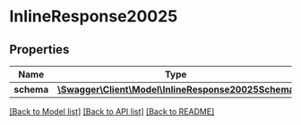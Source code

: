 # InlineResponse20025

## Properties
Name | Type | Description | Notes
------------ | ------------- | ------------- | -------------
**schema** | [**\Swagger\Client\Model\InlineResponse20025Schema**](InlineResponse20025Schema.md) |  | [optional] 

[[Back to Model list]](../../README.md#documentation-for-models) [[Back to API list]](../../README.md#documentation-for-api-endpoints) [[Back to README]](../../README.md)

